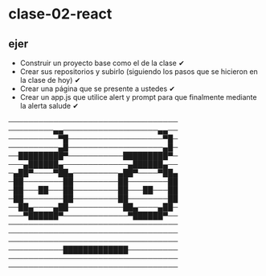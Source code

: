 # clase-02-react

## ejer

* Construir un proyecto base como el de la clase ✔
* Crear sus repositorios y subirlo (siguiendo los pasos que se hicieron en la   clase de hoy) ✔
* Crear una página que se presente a ustedes ✔
* Crear un app.js que utilice alert y prompt para que finalmente mediante la alerta salude ✔


──────────────────────────────────
─────────▄▄───────────────────▄▄──
──────────▀█───────────────────▀█─
──────────▄█───────────────────▄█─
──█████████▀───────────█████████▀─
───▄██████▄─────────────▄██████▄──
─▄██▀────▀██▄─────────▄██▀────▀██▄
─██────────██─────────██────────██
─██───██───██─────────██───██───██
─██────────██─────────██────────██
──██▄────▄██───────────██▄────▄██─
───▀██████▀─────────────▀██████▀──
──────────────────────────────────
──────────────────────────────────
──────────────────────────────────
───────────█████████████──────────
──────────────────────────────────
──────────────────────────────────



